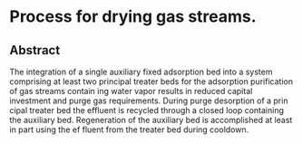# Process for drying gas streams.

## Abstract
The integration of a single auxiliary fixed adsorption bed into a system comprising at least two principal treater beds for the adsorption purification of gas streams contain ing water vapor results in reduced capital investment and purge gas requirements. During purge desorption of a prin cipal treater bed the effluent is recycled through a closed loop containing the auxiliary bed. Regeneration of the auxiliary bed is accomplished at least in part using the ef fluent from the treater bed during cooldown.